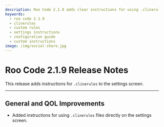 ```yaml
---
description: Roo Code 2.1.9 adds clear instructions for using .clinerules files directly in settings, making custom rule configuration easier for developers.
keywords:
  - roo code 2.1.9
  - clinerules
  - custom rules
  - settings instructions
  - configuration guide
  - custom instructions
image: /img/social-share.jpg
---
```


# Roo Code 2.1.9 Release Notes

This release adds instructions for `.clinerules` to the settings screen.

---

## General and QOL Improvements

*   Added instructions for using `.clinerules` files directly on the settings screen.